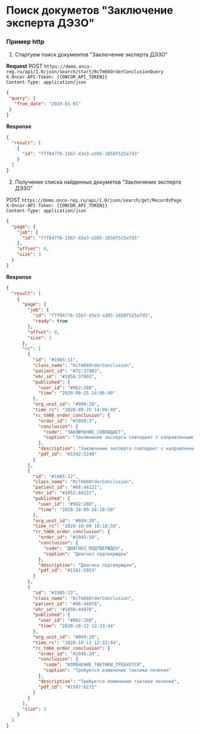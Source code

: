 # Поиск докуметов "Заключение эксперта ДЭЗО"

### Пример http

1. Стартуем поиск документов "Заключение эксперта ДЭЗО"
   
**Request**
POST `https://demo.onco-reg.ru/api/1.0/json/search/start/RcTm66OrderConclusionQuery`  
`X-Oncor-API-Token: {{ONCOR_API_TOKEN}}`  
`Content-Type: application/json`   

 ```json
 {
  "query": {
    "from_date": "2020-01-01"
  }
}
```
**Response**
```json
{
  "result": [
    {
      "id": "f7f04776-1567-43e3-a385-1858f525a7d3"
    }
  ]
}
```

2.  Получение списка найденных докуметов "Заключение эксперта ДЭЗО"

POST `https://demo.onco-reg.ru/api/1.0/json/search/get/RecordsPage`  
`X-Oncor-API-Token: {{ONCOR_API_TOKEN}}`  
`Content-Type: application/json`  

```json
{
  "page": {
    "job": {
      "id": "f7f04776-1567-43e3-a385-1858f525a7d3"
    },
    "offset": 0,
    "size": 3
  }
}
```
**Response**
```json
{
  "result": [
    {
      "page": {
        "job": {
          "id": "f7f04776-1567-43e3-a385-1858f525a7d3",
          "ready": true
        },
        "offset": 0,
        "size": 3
      },
      "rc": [
        {
          "id": "#1985:11",
          "class_name": "RcTm66OrderConclusion",
          "patient_id": "#72:37903",
          "ehr_id": "#1056:37903",
          "published": {
            "user_id": "#962:280",
            "time": "2020-09-25 14:06:40"
          },
          "org_unit_id": "#999:28",
          "time_rc": "2020-09-25 14:06:40",
          "rc_tm66_order_conclusion": {
            "order_id": "#1950:3",
            "conclusion": {
              "code": "ЗАКЛЮЧЕНИЕ_СОВПАДАЕТ",
              "caption": "Заключение эксперта совпадает с направленным заключением"
            },
            "description": "Заключение эксперта совпадает с направленным заключением",
            "pdf_id": "#1592:5249"
          }
        },
        {
          "id": "#1985:12",
          "class_name": "RcTm66OrderConclusion",
          "patient_id": "#68:44221",
          "ehr_id": "#1052:44221",
          "published": {
            "user_id": "#962:280",
            "time": "2020-10-09 16:18:50"
          },
          "org_unit_id": "#999:28",
          "time_rc": "2020-10-09 16:18:50",
          "rc_tm66_order_conclusion": {
            "order_id": "#1945:50",
            "conclusion": {
              "code": "ДИАГНОЗ_ПОДТВЕРЖДЕН",
              "caption": "Диагноз подтвержден"
            },
            "description": "Диагноз подтвержден",
            "pdf_id": "#1591:5953"
          }
        },
        {
          "id": "#1985:13",
          "class_name": "RcTm66OrderConclusion",
          "patient_id": "#66:44978",
          "ehr_id": "#1050:44978",
          "published": {
            "user_id": "#962:280",
            "time": "2020-10-13 12:33:44"
          },
          "org_unit_id": "#999:28",
          "time_rc": "2020-10-13 12:33:44",
          "rc_tm66_order_conclusion": {
            "order_id": "#1946:29",
            "conclusion": {
              "code": "ИЗМЕНЕНИЕ_ТАКТИКИ_ТРЕБУЕТСЯ",
              "caption": "Требуется изменение тактики лечения"
            },
            "description": "Требуется изменение тактики лечения",
            "pdf_id": "#1587:6272"
          }
        }
      ],
      "size": 3
    }
  ]
}
```

   